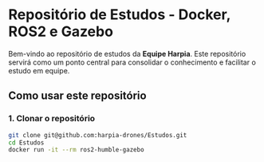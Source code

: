 # Repositório de Estudos - Docker, ROS2 e Gazebo

Bem-vindo ao repositório de estudos da **Equipe Harpia**. Este repositório servirá como um ponto central para consolidar o conhecimento e facilitar o estudo em equipe.



## Como usar este repositório

### 1. Clonar o repositório

```bash
git clone git@github.com:harpia-drones/Estudos.git
cd Estudos
docker run -it --rm ros2-humble-gazebo
